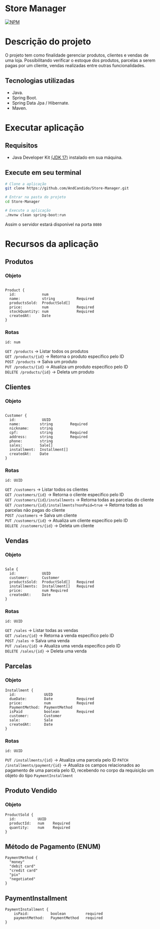 # Store Manager

[![NPM](https://img.shields.io/npm/l/react)](https://github.com/AndCandido/store-manager/blob/main/LICENSE)

# Descrição do projeto

O projeto tem como finalidade gerenciar produtos, clientes e vendas de uma loja. Possibilitando verificar o estoque dos produtos, parcelas a serem pagas por um cliente, vendas realizadas entre outras funcionalidades.

## Tecnologias utilizadas

- Java.
- Spring Boot.
- Spring Data Jpa / Hibernate.
- Maven.

# Executar aplicação

## Requisitos

- Java Developer Kit [(JDK 17)](https://www.oracle.com/java/technologies/downloads/#java17) instalado em sua máquina.

## Execute em seu terminal
```Bash
# Clone a aplicação
git clone https://github.com/AndCandido/Store-Manager.git

# Entrar na pasta do projeto
cd Store-Manager

# Execute a aplicação
./mvnw clean spring-boot:run
````
Assim o servidor estará disponível na porta ```8080```

# Recursos da aplicação

## Produtos

### Objeto

```

Product {
  id:            num
  name:          string          Required
  productsSold:  ProductSold[]
  price:         num             Required
  stockQuantity: num             Required
  createdAt:     Date  
} 

```

### Rotas

```id: num```

```GET /products``` -> Listar todos os produtos<br/>
```GET /products/{id}``` -> Retorna o produto específico pelo ID<br/>
```POST /products``` -> Salva um produto<br/>
```PUT /products/{id}``` -> Atualiza um produto específico pelo ID<br/>
```DELETE /products/{id}``` -> Deleta um produto <br/>

## Clientes

### Objeto

```

Customer {
  id:            UUID
  name:         string        Required
  nickname:     string
  cpf:          string        Required
  address:      string        Required
  phone:        string
  sales:        Sale[]
  installment:  Installment[]
  createdAt:    Date  
} 

```

### Rotas

```id: UUID```

```GET /customers``` -> Listar todos os clientes<br/>
```GET /customers/{id}``` -> Retorna o cliente específico pelo ID<br/>
```GET /customers/{id}/installments``` -> Retorna todas as parcelas do cliente<br/>
```GET /customers/{id}/installments?nonPaid=true``` -> Retorna todas as parcelas não pagas do cliente<br/>
```POST /customers``` -> Salva um cliente<br/>
```PUT /customers/{id}``` -> Atualiza um cliente específico pelo ID<br/>
```DELETE /customers/{id}``` -> Deleta um cliente <br/>

## Vendas

### Objeto

```

Sale {
  id:            UUID
  customer:      Customer
  productsSold:  ProductSold[]   Required
  installments:  Installment[]   Required
  price:         num Required
  createdAt:     Date  
} 

```

### Rotas

```id: UUID```

```GET /sales``` -> Listar todas as vendas<br/>
```GET /sales/{id}``` -> Retorna a venda específico pelo ID<br/>
```POST /sales``` -> Salva uma venda<br/>
```PUT /sales/{id}``` -> Atualiza uma venda específico pelo ID<br/>
```DELETE /sales/{id}``` -> Deleta uma venda <br/>

## Parcelas

### Objeto

```
Installment {
  id:             UUID
  dueDate:        Date           Required
  price:          num            Required
  PaymentMethod:  PaymentMethod
  isPaid          boolean        Required
  customer:       Customer
  sale:           Sale
  createdAt:      Date  
} 

```

### Rotas

```id: UUID```

```PUT /installments/{id}``` -> Atualiza uma parcela pelo ID
```PATCH /installments/payment/{id}``` -> Atualiza os campos relacionados ao pagamento de uma parcela pelo ID, recebendo no corpo da requisição um objeto do tipo ```PaymentInstallment```<br/>

## Produto Vendido

### Objeto
```
ProductSold {
  id:          UUID
  productId:   num    Required
  quantity:    num    Required
}
```

## Método de Pagamento (ENUM)
 
```
PaymentMethod {
  "money"
  "debit card"
  "credit card"
  "pix"
  "negotiated"
}
```

## PaymentInstallment

```
PaymentInstallment {
    isPaid:          boolean         required
    paymentMethod:   PaymentMethod   required
}
```